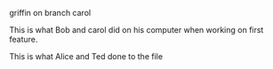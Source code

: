 
griffin on branch carol

This is what Bob and carol did on his computer when working on first feature.

This is what Alice and Ted done to the file



